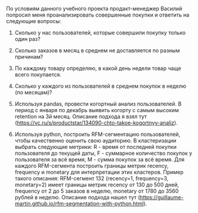 По условиям данного учебного проекта продакт-менеджер Василий попросил меня проанализировать совершенные покупки и ответить на следующие вопросы:

1. Сколько у нас пользователей, которые совершили покупку только один раз?

2. Сколько заказов в месяц в среднем не доставляется по разным причинам?

4. По каждому товару определяю, в какой день недели товар чаще всего покупается.

4. Сколько у каждого из пользователей в среднем покупок в неделю (по месяцам)?

5. Используя pandas, провести когортный анализ пользователей. В период с января по декабрь выявить когорту с самым высоким retention на 3й месяц. Описание подхода я взял тут (https://vc.ru/s/productstar/134090-chto-takoe-kogortnyy-analiz).

6. Используя python, построить RFM-сегментацию пользователей, чтобы качественно оценить свою аудиторию. В кластеризации выбрать следующие метрики: R - время от последней покупки пользователя до текущей даты, F - суммарное количество покупок у пользователя за всё время, M - сумма покупок за всё время. Для каждого RFM-сегмента построить границы метрик recency, frequency и monetary для интерпретации этих кластеров. Пример такого описания: RFM-сегмент 132 (recency=1, frequency=3, monetary=2) имеет границы метрик recency от 130 до 500 дней, frequency от 2 до 5 заказов в неделю, monetary от 1780 до 3560 рублей в неделю. Описание подхода нашел тут (https://guillaume-martin.github.io/rfm-segmentation-with-python.html).

